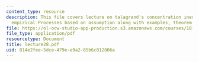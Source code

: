 ```yaml
---
content_type: resource
description: This file covers lecture on talagrand's concentration inequality for
  empirical Processes based on assumption along with examples, theorem and lemma.
file: https://ol-ocw-studio-app-production.s3.amazonaws.com/courses/18-465-topics-in-statistics-statistical-learning-theory-spring-2007/814e2fee5dce479ee9a285b6c812806a_lecture28.pdf
file_type: application/pdf
resourcetype: Document
title: lecture28.pdf
uid: 814e2fee-5dce-479e-e9a2-85b6c812806a
---
```

